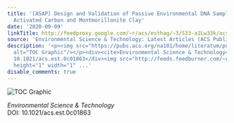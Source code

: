 ```yaml
---
title: '[ASAP] Design and Validation of Passive Environmental DNA Samplers Using Granular
  Activated Carbon and Montmorillonite Clay'
date: '2020-09-09'
linkTitle: http://feedproxy.google.com/~r/acs/esthag/~3/S33-a1Lw33k/acs.est.0c01863
source: 'Environmental Science & Technology: Latest Articles (ACS Publications)'
description: '<p><img src="https://pubs.acs.org/na101/home/literatum/publisher/achs/journals/content/esthag/0/esthag.ahead-of-print/acs.est.0c01863/20200909/images/medium/es0c01863_0007.gif"
  alt="TOC Graphic"/></p><div><cite>Environmental Science & Technology</cite></div><div>DOI:
  10.1021/acs.est.0c01863</div><img src="http://feeds.feedburner.com/~r/acs/esthag/~4/S33-a1Lw33k"
  height="1" width="1" ...'
disable_comments: true
---
```

<p><img src="https://pubs.acs.org/na101/home/literatum/publisher/achs/journals/content/esthag/0/esthag.ahead-of-print/acs.est.0c01863/20200909/images/medium/es0c01863_0007.gif" alt="TOC Graphic"/></p><div><cite>Environmental Science & Technology</cite></div><div>DOI: 10.1021/acs.est.0c01863</div><img src="http://feeds.feedburner.com/~r/acs/esthag/~4/S33-a1Lw33k" height="1" width="1" ...
